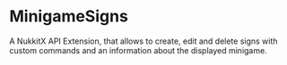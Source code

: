 # MinigameSigns #

A NukkitX API Extension, that allows to create, edit and delete signs with custom commands and an information about the displayed minigame.

